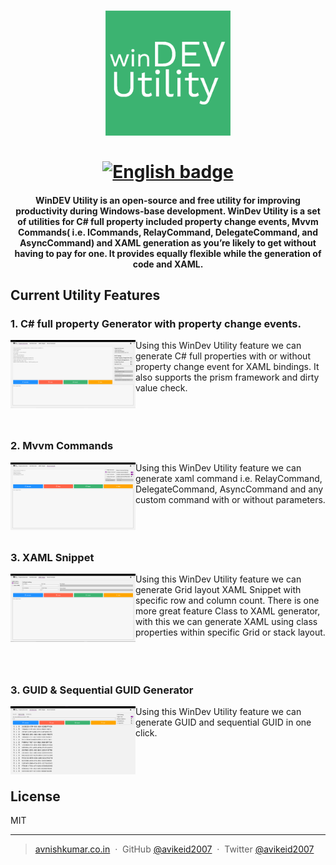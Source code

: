 
<h1 align="center">
<img src="https://raw.githubusercontent.com/avikeid2007/WinDev-Utility/master/WinDevUtility/Assets/Square44x44Logo.altform-unplated_targetsize-256.png" alt="Covidonus" width="200">
 <br/>
 <br/>
 <a href='//www.microsoft.com/store/apps/9P9M9NJV9246?cid=storebadge&ocid=badge'><img src='https://assets.windowsphone.com/85864462-9c82-451e-9355-a3d5f874397a/English_get-it-from-MS_InvariantCulture_Default.png' alt='English badge' width="150" /></a>

</h1>

<h4 align="center"> WinDEV Utility is an open-source and free utility for improving productivity during Windows-base development. WinDev Utility is a set of utilities for C# full property included property change events, Mvvm Commands( i.e. ICommands, RelayCommand, DelegateCommand, and AsyncCommand) and XAML generation as you’re likely to get without having to pay for one. It provides equally flexible while the generation of code and XAML. 
</h4>

## Current Utility Features

### 1. C# full property Generator with property change events.

<img align="left" width="200" src="https://raw.githubusercontent.com/avikeid2007/WinDev-Utility/master/ScreenShots/POCO-generator.png" /> Using this WinDev Utility feature we can generate C# full properties with or without property change event for XAML bindings. It also supports the prism framework and dirty value check.
<br/>
<br/>
<br/>
<br/>

### 2. Mvvm Commands


<img align="left" width="200" src="https://raw.githubusercontent.com/avikeid2007/WinDev-Utility/master/ScreenShots/Mvvm-command-generator.png" /> Using this WinDev Utility feature we can generate xaml command i.e. RelayCommand, DelegateCommand, AsyncCommand and any custom command with or without parameters.
<br/>
<br/>
<br/>
<br/>
 ### 3. XAML Snippet
<img align="left" width="200" src="https://raw.githubusercontent.com/avikeid2007/WinDev-Utility/master/ScreenShots/Xaml-snippet-generator.png" />Using this WinDev Utility feature we can generate Grid layout XAML Snippet with specific row and column count. There is one more great feature Class to XAML generator, with this we can generate XAML using class properties within specific Grid or stack layout.
<br/>
<br/>
<br/>
<br/>
### 3. GUID & Sequential GUID Generator   
<img align="left" width="200" src="https://raw.githubusercontent.com/avikeid2007/WinDev-Utility/master/ScreenShots/GUID-Generator.png" />Using this WinDev Utility feature we can generate GUID and sequential GUID in one click.
<br/>
<br/>
<br/>
<br/>

## License

MIT

---

> [avnishkumar.co.in](http://avnishkumar.co.in) &nbsp;&middot;&nbsp;
> GitHub [@avikeid2007](https://github.com/avikeid2007) &nbsp;&middot;&nbsp;
> Twitter [@avikeid2007](https://twitter.com/avikeid2007)

